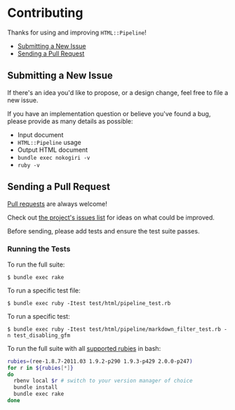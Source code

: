 # Contributing

Thanks for using and improving `HTML::Pipeline`!

- [Submitting a New Issue](#submitting-a-new-issue)
- [Sending a Pull Request](#sending-a-pull-request)

## Submitting a New Issue

If there's an idea you'd like to propose, or a design change, feel free to file a new issue. 

If you have an implementation question or believe you've found a bug, please provide as many details as possible:

- Input document
- `HTML::Pipeline` usage
- Output HTML document
- `bundle exec nokogiri -v`
- `ruby -v`

## Sending a Pull Request

[Pull requests][pr] are always welcome!

Check out [the project's issues list][issues] for ideas on what could be improved.

Before sending, please add tests and ensure the test suite passes.

### Running the Tests

To run the full suite:

  `$ bundle exec rake`

To run a specific test file:

  `$ bundle exec ruby -Itest test/html/pipeline_test.rb`

To run a specific test:

  `$ bundle exec ruby -Itest test/html/pipeline/markdown_filter_test.rb -n test_disabling_gfm`  

To run the full suite with all [supported rubies][travisyaml] in bash:

```bash
rubies=(ree-1.8.7-2011.03 1.9.2-p290 1.9.3-p429 2.0.0-p247)
for r in ${rubies[*]} 
do 
  rbenv local $r # switch to your version manager of choice
  bundle install 
  bundle exec rake 
done
```

[issues]: https://github.com/jch/html-pipeline/issues
[pr]: https://help.github.com/articles/using-pull-requests
[travisyaml]: https://github.com/jch/html-pipeline/blob/master/.travis.yml
